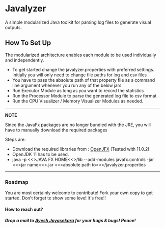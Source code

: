 # Javalyzer
A simple modularized Java toolkit for parsing log files to generate visual outputs.

## How To Set Up

The modularized architecture enables each module to be used individually and independently.

<ul>
<li>
To get started change the javalyzer.properties with preferred settings. Initially you will only need to change 
file paths for log and csv files
</li>

<li>
You have to pass the absolute path of that property file as a command line argument whenever you run any of the below 
jars
</li>

<li>
Run Executor Module as long as you want to record the statistics
</li>

<li>
Run the Processor Module to parse the generated log file to csv format
</li>

<li>
Run the CPU Visualizer / Memory Visualizer Modules as needed.
</li>
</ul>

---
**NOTE**

Since the JavaFx packages are no longer bundled with the JRE, you will have to manually download the required packages

Steps are:

<ul>

<li>
Download the required libraries from : <a href="https://gluonhq.com/products/javafx/"> OpenJFX</a> (Tested with 11.0.2)
</li>

<li>
OpenJDK 11 has to be used.
</li>

<li>
java -p <<>JAVA FX HOME<<>/lib --add-modules javafx.controls -jar <<>jar name<<>.jar <<>absolute path to<<>/javalyzer.properties
</li>
</ul>

---

### Roadmap

You are most certainly welcome to contribute! Fork your own copy to get started. Don't forget to show some love! 
It's free!!

#### How to reach out?

##### Drop a mail to <a href="mailto:ejkpac@gmail.com">Ayesh Jayasekara</a> for your hugs & bugs! Peace!
 
